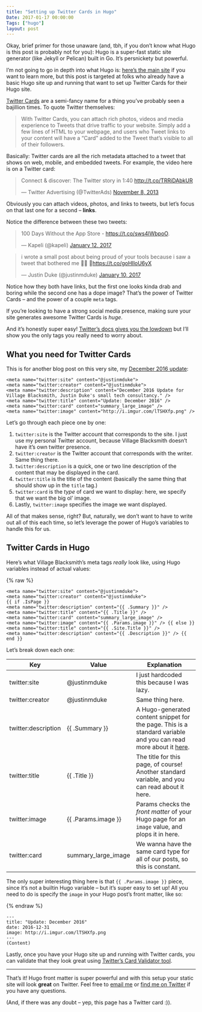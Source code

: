 ```yaml
---
title: "Setting up Twitter Cards in Hugo"
Date: 2017-01-17 00:00:00
Tags: ["hugo"]
layout: post
---
```


<p>Okay, brief primer for those unaware (and, tbh, if you don’t know what Hugo is this post is probably not for you): Hugo is a super-fast static site generator (like Jekyll or Pelican) built in Go.  It’s persnickety but powerful.</p>


<p>I’m not going to go in depth into what Hugo is: <a href="http://gohugo.io/">here’s the main site</a> if you want to learn more, but this post is targeted at folks who already have a basic Hugo site up and running that want to set up Twitter Cards for their Hugo site.</p>


<p><a href="https://dev.twitter.com/cards/overview">Twitter Cards</a> are a semi-fancy name for a thing you’ve probably seen a bajillion times.  To quote Twitter themselves:</p>


<blockquote>
<p>With Twitter Cards, you can attach rich photos, videos and media experience to Tweets that drive traffic to your website. Simply add a few lines of HTML to your webpage, and users who Tweet links to your content will have a “Card” added to the Tweet that’s visible to all of their followers.</p>
</blockquote>


<p>Basically: Twitter cards are all the rich metadata attached to a tweet that shows on web, mobile, and embedded tweets.  For example, the video here is on a Twitter card:</p>


<p></p>
<blockquote class="twitter-tweet" data-lang="en"><p dir="ltr" lang="en">Connect &amp; discover: The Twitter story in 1:40 <a href="http://t.co/TRRiDAbkUR">http://t.co/TRRiDAbkUR</a></p>— Twitter Advertising (@TwitterAds) <a href="https://twitter.com/TwitterAds/status/398826034499698688">November 8, 2013</a></blockquote>


<script async="" charset="utf-8" src="//platform.twitter.com/widgets.js"></script>


<p>Obviously you can attach videos, photos, and links to tweets, but let’s focus on that last one for a second – <strong>links</strong>.</p>


<p>Notice the difference between these two tweets:</p>


<p></p>
<blockquote class="twitter-tweet" data-lang="en"><p dir="ltr" lang="en">100 Days Without the App Store - <a href="https://t.co/sws4IWbpoO">https://t.co/sws4IWbpoO</a>.</p>— Kapeli (@kapeli) <a href="https://twitter.com/kapeli/status/819592854196654081">January 12, 2017</a></blockquote>


<script async="" charset="utf-8" src="//platform.twitter.com/widgets.js"></script>


<p></p>
<blockquote class="twitter-tweet" data-lang="en"><p dir="ltr" lang="en">i wrote a small post about being proud of your tools because i saw a tweet that bothered me 🏄🏽 🌊<a href="https://t.co/goHIloU6yX">https://t.co/goHIloU6yX</a></p>— Justin Duke (@justinmduke) <a href="https://twitter.com/justinmduke/status/818843654638825472">January 10, 2017</a></blockquote>


<script async="" charset="utf-8" src="//platform.twitter.com/widgets.js"></script>


<p>Notice how they both have links, but the first one looks kinda drab and boring while the second one has a dope image?  That’s the power of Twitter Cards – and the power of a couple <code>meta</code> tags.</p>


<p>If you’re looking to have a strong social media presence, making sure your site generates awesome Twitter Cards is <em>huge</em>.</p>


<p>And it’s honestly super easy!  <a href="https://dev.twitter.com/cards/getting-started">Twitter’s docs gives you the lowdown</a> but I’ll show you the only tags you really need to worry about.</p>


<h2 id="what-you-need-for-twitter-cards">What you need for Twitter Cards</h2>


<p>This is for another blog post on this very site, my <a href="http://villageblacksmith.consulting/december-2016/">December 2016 update</a>:</p>


<pre><code>&lt;meta name="twitter:site" content="@justinmduke"&gt;
&lt;meta name="twitter:creator" content="@justinmduke"&gt;
&lt;meta name="twitter:description" content="December 2016 Update for Village Blacksmith, Justin Duke's small tech consultancy." /&gt;
&lt;meta name="twitter:title" content="Update: December 2016" /&gt;
&lt;meta name="twitter:card" content="summary_large_image" /&gt;
&lt;meta name="twitter:image" content="http://i.imgur.com/lTSHXfp.png" /&gt;
</code></pre>


<p>Let’s go through each piece one by one:</p>


<ol>
<li><code>twitter:site</code> is the Twitter account that corresponds to the site.  I just use my personal Twitter account, because Village Blacksmith doesn’t have it’s own twitter presence.</li>
<li><code>twitter:creator</code> is the Twitter account that corresponds with the writer.  Same thing there.</li>
<li><code>twitter:description</code> is a quick, one or two line description of the content that may be displayed in the card.</li>
<li><code>twitter:title</code> is the title of the content (basically the same thing that should show up in the <code>title</code> tag.)</li>
<li><code>twitter:card</code> is the <em>type</em> of card we want to display: here, we specify that we want the big ol’ image.</li>
<li>Lastly, <code>twitter:image</code> specifies the image we want displayed.</li>
</ol>


<p>All of that makes sense, right?  But, naturally, we don’t want to have to write out all of this each time, so let’s leverage the power of Hugo’s variables to handle this for us.</p>


<h2 id="twitter-cards-in-hugo">Twitter Cards in Hugo</h2>


<p>Here’s what Village Blacksmith’s meta tags <em>really</em> look like, using Hugo variables instead of actual values:</p>

{% raw %}
<pre><code>&lt;meta name="twitter:site" content="@justinmduke"&gt;
&lt;meta name="twitter:creator" content="@justinmduke"&gt;
{{ if .IsPage }}
&lt;meta name="twitter:description" content="{{ .Summary }}" /&gt;
&lt;meta name="twitter:title" content="{{ .Title }}" /&gt;
&lt;meta name="twitter:card" content="summary_large_image" /&gt;
&lt;meta name="twitter:image" content="{{ .Params.image }}" /&gt; {{ else }}
&lt;meta name="twitter:title" content="{{ .Site.Title }}" /&gt;
&lt;meta name="twitter:description" content="{{ .Description }}" /&gt; {{ end }}
</code></pre>


<p>Let’s break down each one:</p>


<table>
<thead>
<tr>
<th>Key</th>
<th>Value</th>
<th>Explanation</th>
</tr>
</thead>
<tbody>
<tr>
<td>twitter:site</td>
<td>@justinmduke</td>
<td>I just hardcoded this because I was lazy.</td>
</tr>
<tr>
<td>twitter:creator</td>
<td>@justinmduke</td>
<td>Same thing here.</td>
</tr>
<tr>
<td>twitter:description</td>
<td>{{ .Summary }}</td>
<td>A Hugo-generated content snippet for the page.  This is a standard variable and you can read more about it <a href="http://gohugo.io/templates/variables/">here</a>.</td>
</tr>
<tr>
<td>twitter:title</td>
<td>{{ .Title }}</td>
<td>The title for this page, of course!  Another standard variable, and you can read about it here.</td>
</tr>
<tr>
<td>twitter:image</td>
<td>{{ .Params.image }}</td>
<td>Params checks the <em>front matter</em> of your Hugo page for an <code>image</code> value, and plops it in here.</td>
</tr>
<tr>
<td>twitter:card</td>
<td>summary_large_image</td>
<td>We wanna have the same card type for all of our posts, so this is constant.</td>
</tr>
</tbody>
</table>

<p>The only super interesting thing here is that <code>{{ .Params.image }}</code> piece, since it’s not a builtin Hugo variable – but it’s super easy to set up!  All you need to do is specify the <code>image</code> in your Hugo post’s front matter, like so:</p>


{% endraw %}

<pre><code>---
title: "Update: December 2016"
date: 2016-12-31
image: http://i.imgur.com/lTSHXfp.png
---
(Content)
</code></pre>


<p>Lastly, once you have your Hugo site up and running with Twitter cards, you can validate that they look great using <a href="https://cards-dev.twitter.com/validator">Twitter’s Card Validator tool</a>.</p>


<hr/>


<p>That’s it!  Hugo front matter is super powerful and with this setup your static site will look <strong>great</strong> on Twitter.  Feel free to <a href="mailto:me@jmduke.com">email me</a> or <a href="http://twitter.com/justinmduke">find me on Twitter</a> if you have any questions.</p>


<p>(And, if there was any doubt – yep, this page has a Twitter card :)).</p>
	
